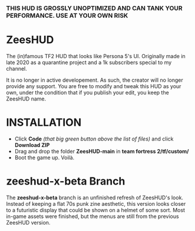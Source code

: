 ### THIS HUD IS GROSSLY UNOPTIMIZED AND CAN TANK YOUR PERFORMANCE. USE AT YOUR OWN RISK

# ZeesHUD
The (in)famous TF2 HUD that looks like Persona 5's UI.
Originally made in late 2020 as a quarantine project and a 1k subscribers special to my channel.

It is no longer in active developement. As such, the creator will no longer provide any support. You are free to modify and tweak this HUD as your own, under the condition that if you publish your edit, you keep the ZeesHUD name.


# INSTALLATION
- Click **Code** *(that big green button above the list of files)* and click **Download ZIP**
- Drag and drop the folder **ZeesHUD-main** in **team fortress 2/tf/custom/**
- Boot the game up. Voilà.

# zeeshud-x-beta Branch
The **zeeshud-x-beta** branch is an unfinished refresh of ZeesHUD's look. Instead of keeping a flat 70s punk zine aesthetic, this version looks closer to a futuristic display that could be shown on a helmet of some sort. Most in-game assets were finished, but the menus are still from the previous ZeesHUD version.
